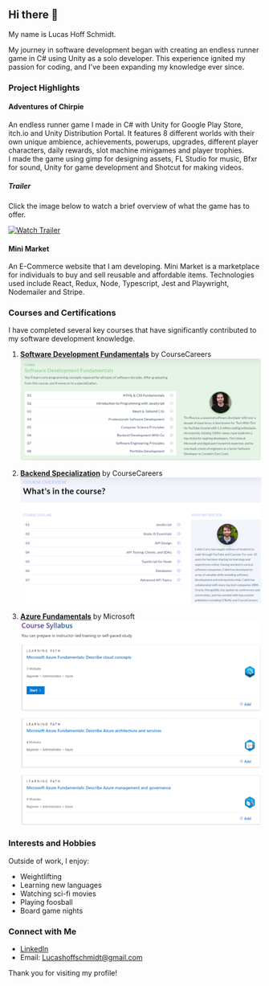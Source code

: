 ## Hi there 👋

My name is Lucas Hoff Schmidt.

My journey in software development began with creating an endless runner game in C# using Unity as a solo developer. This experience ignited my passion for coding, and I've been expanding my knowledge ever since.

### Project Highlights
#### Adventures of Chirpie
An endless runner game I made in C# with Unity for Google Play Store, itch.io and Unity Distribution Portal. 
It features 8 different worlds with their own unique ambience, achievements, powerups, upgrades, different player characters, daily rewards, slot machine minigames and player trophies.  
I made the game using gimp for designing assets, FL Studio for music, Bfxr for sound, Unity for game development and Shotcut for making videos.

##### Trailer
Click the image below to watch a brief overview of what the game has to offer.

[![Watch Trailer](https://i.ytimg.com/an_webp/3bHDo86nl7s/mqdefault_6s.webp?du=3000&sqp=CIO0q7YG&rs=AOn4CLD7E-Y59UD6RO0tI9jdQTyez7eW9g)](https://www.youtube.com/watch?v=3bHDo86nl7s)

#### Mini Market
An E-Commerce website that I am developing. Mini Market is a marketplace for individuals to buy and sell reusable and affordable items.
Technologies used include React, Redux, Node, Typescript, Jest and Playwright, Nodemailer and Stripe. 

### Courses and Certifications
I have completed several key courses that have significantly contributed to my software development knowledge.

1. **[Software Development Fundamentals](https://coursecareers.com/explore/software-dev-fundamentals)** by CourseCareers  
   ![Content learned](SoftwareDevelopmentFundamentals-Content.png)
   
2. **[Backend Specialization](https://coursecareers.com/explore/software-dev-backend)** by CourseCareers  
   ![Content learned](BackendDevelopmentSpecialization-Content.png)
   
3. **[Azure Fundamentals](https://learn.microsoft.com/en-us/training/courses/az-900t00)** by Microsoft  
   ![Content learned](AzureFundamentals-Content.png)

### Interests and Hobbies
Outside of work, I enjoy:
- Weightlifting
- Learning new languages
- Watching sci-fi movies
- Playing foosball
- Board game nights

### Connect with Me
- [LinkedIn](https://www.linkedin.com/in/lucas-hoff-schmidt-594855156/)
- Email: [Lucashoffschmidt@gmail.com](mailto:Lucashoffschmidt@gmail.com)

Thank you for visiting my profile!

